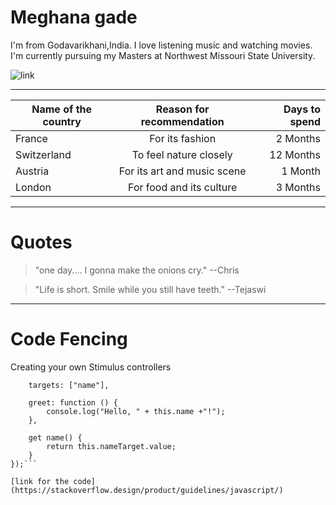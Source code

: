 # Meghana gade

I'm from Godavarikhani,India. I love listening music and watching movies. I'm currently pursuing my Masters at Northwest Missouri State University.

![link](https://images.goodsmile.info/cgm/images/product/20160704/5781/39900/large/2cb70f30b8a050a836c5920c989e3277.jpg)

***********
| Name of the country | Reason for recommendation   | Days to spend  |
|---------------------|:---------------------------:|---------------:|
| France              | For its fashion             | 2 Months       |
| Switzerland         | To feel nature closely      | 12 Months      |
| Austria             | For its art and music scene | 1 Month        |
| London              | For food and its culture    | 3 Months       |

***********

# Quotes

> "one day.... I gonna make the onions cry."   --Chris

> "Life is short. Smile while you still have teeth."  --Tejaswi


***********

# Code Fencing

Creating your own Stimulus controllers

```Stacks.addController("greeter", {
    targets: ["name"],

    greet: function () {
        console.log("Hello, " + this.name +"!");
    },

    get name() {
        return this.nameTarget.value;
    }
});```

[link for the code](https://stackoverflow.design/product/guidelines/javascript/)

